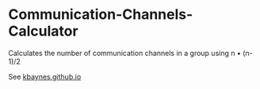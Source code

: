 # Communication-Channels-Calculator
Calculates the number of communication channels in a group using n • (n-1)/2

See [kbaynes.github.io](https://kbaynes.github.io/)
